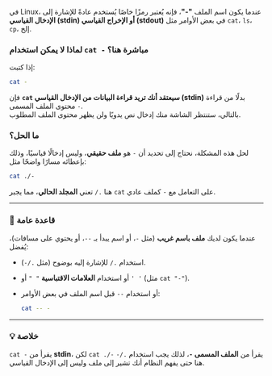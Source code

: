 في Linux، عندما يكون اسم الملف **"-"**، فإنه يُعتبر رمزًا خاصًا يُستخدم عادةً للإشارة إلى **الإدخال القياسي (stdin) أو الإخراج القياسي (stdout)** في بعض الأوامر مثل `cat`، `ls`، `cp`، إلخ.

### **لماذا لا يمكن استخدام `cat -` مباشرة هنا؟**

إذا كتبت:

```bash
cat -
```

فإن **`cat` سيعتقد أنك تريد قراءة البيانات من الإدخال القياسي (stdin)** بدلًا من قراءة محتوى الملف المسمى `-`.  
بالتالي، ستنتظر الشاشة منك إدخال نص يدويًا ولن يظهر محتوى الملف المطلوب.

### **ما الحل؟**

لحل هذه المشكلة، نحتاج إلى تحديد أن `-` هو **ملف حقيقي**، وليس إدخالًا قياسيًا، وذلك بإعطائه مسارًا واضحًا مثل:

```bash
cat ./-
```

هنا `./` تعني **المجلد الحالي**، مما يجبر `cat` على التعامل مع `-` كملف عادي.

---

### **📌 قاعدة عامة**

عندما يكون لديك **ملف باسم غريب** (مثل `-`، أو اسم يبدأ بـ `--`، أو يحتوي على مسافات)، يُفضل:

- استخدام `./` للإشارة إليه بوضوح (مثل `./-`).
- أو استخدام **العلامات الاقتباسية** `" "` أو `' '` (مثل `cat "-"`).
- أو استخدام `--` قبل اسم الملف في بعض الأوامر:
    
    ```bash
    cat -- -
    ```
    

---

### **💡 خلاصة**

`cat -` يقرأ من **stdin**، لكن `cat ./-` يقرأ من **الملف المسمى `-`**، لذلك يجب استخدام `./-` هنا حتى يفهم النظام أنك تشير إلى ملف وليس إلى الإدخال القياسي.

